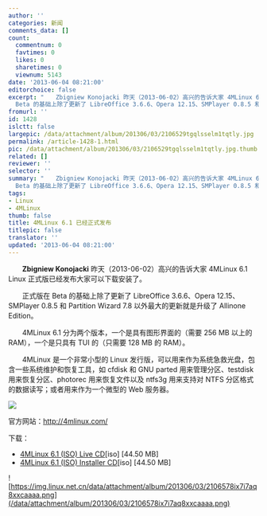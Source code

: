 ```yaml
---
author: ''
categories: 新闻
comments_data: []
count:
  commentnum: 0
  favtimes: 0
  likes: 0
  sharetimes: 0
  viewnum: 5143
date: '2013-06-04 08:21:00'
editorchoice: false
excerpt: "　　Zbigniew Konojacki 昨天（2013-06-02）高兴的告诉大家 4MLinux 6.1 Linux 正式版已经发布大家可以下载安装了。\r\n　　正式版在
  Beta 的基础上除了更新了 LibreOffice 3.6.6、Opera 12.15、SMPlayer 0.8.5 和 Part ..."
fromurl: ''
id: 1428
islctt: false
largepic: /data/attachment/album/201306/03/2106529tgqlsselm1tqtly.jpg
permalink: /article-1428-1.html
pic: /data/attachment/album/201306/03/2106529tgqlsselm1tqtly.jpg.thumb.jpg
related: []
reviewer: ''
selector: ''
summary: "　　Zbigniew Konojacki 昨天（2013-06-02）高兴的告诉大家 4MLinux 6.1 Linux 正式版已经发布大家可以下载安装了。\r\n　　正式版在
  Beta 的基础上除了更新了 LibreOffice 3.6.6、Opera 12.15、SMPlayer 0.8.5 和 Part ..."
tags:
- Linux
- 4MLinux
thumb: false
title: 4MLinux 6.1 已经正式发布
titlepic: false
translator: ''
updated: '2013-06-04 08:21:00'
---
```


　　**Zbigniew Konojacki** 昨天（2013-06-02）高兴的告诉大家 4MLinux 6.1 Linux 正式版已经发布大家可以下载安装了。


　　正式版在 Beta 的基础上除了更新了 LibreOffice 3.6.6、Opera 12.15、SMPlayer 0.8.5 和 Partition Wizard 7.8 以外最大的更新就是升级了 Allinone Edition。


　　4MLinux 6.1 分为两个版本，一个是具有图形界面的（需要 256 MB 以上的 RAM），一个是只具有 TUI 的（只需要 128 MB 的 RAM）。


　　4MLinux 是一个非常小型的 Linux 发行版，可以用来作为系统急救光盘，包含一些系统维护和恢复工具，如 cfdisk 和 GNU parted 用来管理分区、testdisk 用来恢复分区、photorec 用来恢复文件以及 ntfs3g 用来支持对 NTFS 分区格式的数据读写；或者用来作为一个微型的 Web 服务器。


![](/data/attachment/album/201306/03/2106529tgqlsselm1tqtly.jpg)


官方网站：http://4mlinux.com/


下载：


* [4MLinux 6.1 (ISO) Live CD](http://sourceforge.net/projects/linux4m/files/6.0/updates/6.1/livecd/4MLinux-6.1.iso/download)[iso] [44.50 MB]
* [4MLinux 6.1 (ISO) Installer CD](http://sourceforge.net/projects/linux4m/files/6.0/updates/6.1/livecd/4MLinux-6.1-installer.iso/download)[iso] [44.50 MB]


![https://img.linux.net.cn/data/attachment/album/201306/03/2106578ix7i7aq8xxcaaaa.png](/data/attachment/album/201306/03/2106578ix7i7aq8xxcaaaa.png)
